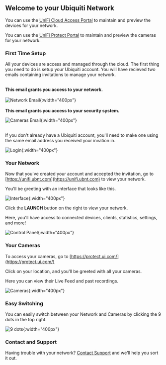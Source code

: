 ## Welcome to your Ubiquiti Network

You can use the [UniFi Cloud Access Portal](https://unifi.ubnt.com/) to maintain and preview the devices for your network.

You can use the [UniFi Protect Portal](https://protect.ui.com/) to maintain and preview the cameras for your network.

### First Time Setup

All your devices are access and managed through the cloud. The first thing you need to do is setup your Ubiquiti account.
You will have recieved two emails containing invitations to manage your network.
<br/>
<br/>

**This email grants you access to your network.**
<br/>
<br/>
![Network Email](https://raw.githubusercontent.com/ronaldburns/UbiquitiDocs/master/assets/msedge_bb56usToQc.png){:width="400px"}
<br/>
<br/>
**This email grants you access to your security system.**

![Cameras Email](https://raw.githubusercontent.com/ronaldburns/UbiquitiDocs/master/assets/msedge_Dd5chuU58L.png){:width="400px"}
<br/>
<br/>

If you don't already have a Ubiquiti account, you'll need to make one using the same email address you received your invation in.

![Login](https://raw.githubusercontent.com/ronaldburns/UbiquitiDocs/master/assets/msedge_PcSUUEFlce.png){:width="400px"}



### Your Network

Now that you've created your account and accepted the invitation, go to [https://unifi.ubnt.com](https://unifi.ubnt.com) to view your network.

You'll be greeting with an interface that looks like this.

![Interface](https://raw.githubusercontent.com/ronaldburns/UbiquitiDocs/master/assets/msedge_s2D8CxmNpp.png){:width="400px"}

Click the **LAUNCH** button on the right to view your network.

Here, you'll have access to connected devices, clients, statistics, settings, and more!

![Control Panel](https://raw.githubusercontent.com/ronaldburns/UbiquitiDocs/master/assets/msedge_BB8JhrXcnt.png){:width="400px"}



### Your Cameras

To access your cameras, go to [https://protect.ui.com/](https://protect.ui.com/)

Click on your location, and you'll be greeted with all your cameras.

Here you can view their Live Feed and past recordings.

![Cameras](https://raw.githubusercontent.com/ronaldburns/UbiquitiDocs/master/assets/msedge_Bm7EaaV1Xb.png){:width="400px"}



### Easy Switching

You can easily switch between your Network and Cameras by clicking the 9 dots in the top right.

![9 dots](https://raw.githubusercontent.com/ronaldburns/UbiquitiDocs/master/assets/msedge_tGbFc9y1D8.png){:width="400px"}



### Contact and Support

Having trouble with your network? [Contact Support](https://midcentury.com/sample-page/) and we'll help you sort it out.
